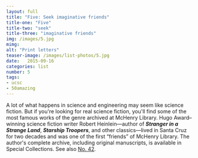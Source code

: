 ```yaml
---
layout: full
title: "Five: Seek imaginative friends"
title-one: "Five"
title-two: "seek"
title-three: "imaginative friends"
img: /images/5.jpg
mimg: 
alt: "Print letters"
teaser-image: /images/list-photos/5.jpg
date:   2015-09-16
categories: list
number: 5
tags:
- ucsc
- 50amazing
---
```

A lot of what happens in science and engineering may seem like science fiction. But if you're looking for real science fiction, you'll find some of the most famous works of the genre archived at McHenry Library. Hugo Award–winning science fiction writer Robert Heinlein—author of ***Stranger in a Strange Land***, ***Starship Troopers***, and other classics—lived in Santa Cruz for two decades and was one of the first “friends” of McHenry Library. The author's complete archive, including original manuscripts, is available in Special Collections. See also [No. 42](/50-ways/42/).